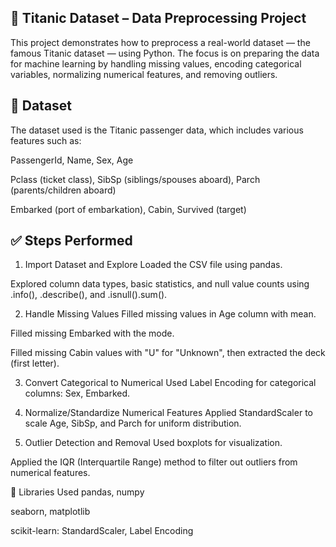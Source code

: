 ## 🚢 Titanic Dataset – Data Preprocessing Project
This project demonstrates how to preprocess a real-world dataset — the famous Titanic dataset — using Python. The focus is on preparing the data for machine learning by handling missing values, encoding categorical variables, normalizing numerical features, and removing outliers.

## 📂 Dataset
The dataset used is the Titanic passenger data, which includes various features such as:

PassengerId, Name, Sex, Age

Pclass (ticket class), SibSp (siblings/spouses aboard), Parch (parents/children aboard)

Embarked (port of embarkation), Cabin, Survived (target)

## ✅ Steps Performed
1. Import Dataset and Explore
Loaded the CSV file using pandas.

Explored column data types, basic statistics, and null value counts using .info(), .describe(), and .isnull().sum().

2. Handle Missing Values
Filled missing values in Age column with mean.

Filled missing Embarked with the mode.

Filled missing Cabin values with "U" for "Unknown", then extracted the deck (first letter).

3. Convert Categorical to Numerical
Used Label Encoding for categorical columns: Sex, Embarked.

4. Normalize/Standardize Numerical Features
Applied StandardScaler to scale Age, SibSp, and Parch for uniform distribution.

5. Outlier Detection and Removal
Used boxplots for visualization.

Applied the IQR (Interquartile Range) method to filter out outliers from numerical features.

🧰 Libraries Used
pandas, numpy

seaborn, matplotlib

scikit-learn: StandardScaler, Label Encoding


